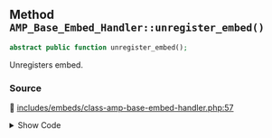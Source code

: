 ## Method `AMP_Base_Embed_Handler::unregister_embed()`

```php
abstract public function unregister_embed();
```

Unregisters embed.

### Source

:link: [includes/embeds/class-amp-base-embed-handler.php:57](/includes/embeds/class-amp-base-embed-handler.php#L57)

<details>
<summary>Show Code</summary>

```php
abstract public function unregister_embed();
```

</details>

